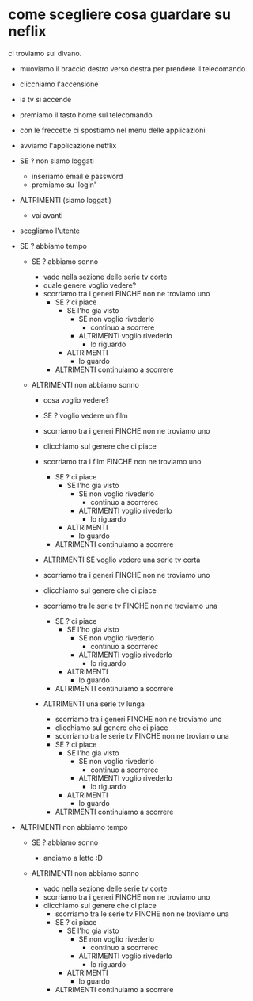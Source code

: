 # come scegliere cosa guardare su neflix

ci troviamo sul divano. 

- muoviamo il braccio destro verso destra per prendere il telecomando 
- clicchiamo l'accensione 
- la tv si accende 
- premiamo il tasto home sul telecomando 
- con le freccette ci spostiamo nel menu delle applicazioni 
- avviamo l'applicazione netflix 
- SE ? non siamo loggati 
    - inseriamo email e password  
    - premiamo su 'login'
- ALTRIMENTI (siamo loggati)
    - vai avanti 
- scegliamo l'utente  

- SE ? abbiamo tempo

    - SE ? abbiamo sonno 
        - vado nella sezione delle serie tv corte
        - quale genere voglio vedere? 
        - scorriamo tra i generi FINCHE non ne troviamo uno
            - SE ? ci piace 
                - SE l'ho gia visto 
                    - SE non voglio rivederlo 
                        - continuo a scorrere 
                    - ALTRIMENTI voglio rivederlo 
                        - lo riguardo 
                - ALTRIMENTI 
                    - lo guardo  
            - ALTRIMENTI continuiamo a scorrere 
            
    - ALTRIMENTI non abbiamo sonno 
        - cosa voglio vedere? 
        - SE ? voglio vedere un film 
        - scorriamo tra i generi FINCHE non ne troviamo uno
        - clicchiamo sul genere che ci piace 
        - scorriamo tra i film FINCHE non ne troviamo uno 
            - SE ? ci piace 
                - SE l'ho gia visto 
                    - SE non voglio rivederlo 
                        - continuo a scorrerec 
                    - ALTRIMENTI voglio rivederlo 
                        - lo riguardo 
                - ALTRIMENTI 
                    - lo guardo  
            - ALTRIMENTI continuiamo a scorrere 

        - ALTRIMENTI SE voglio vedere una serie tv corta 
        - scorriamo tra i generi FINCHE non ne troviamo uno
        - clicchiamo sul genere che ci piace 
        - scorriamo tra le serie tv FINCHE non ne troviamo una 
            - SE ? ci piace 
                - SE l'ho gia visto 
                    - SE non voglio rivederlo 
                        - continuo a scorrerec 
                    - ALTRIMENTI voglio rivederlo 
                        - lo riguardo 
                - ALTRIMENTI 
                    - lo guardo  
            - ALTRIMENTI continuiamo a scorrere 

        - ALTRIMENTI una serie tv lunga 
            - scorriamo tra i generi FINCHE non ne troviamo uno
            - clicchiamo sul genere che ci piace 
            - scorriamo tra le serie tv FINCHE non ne troviamo una 
            - SE ? ci piace 
                - SE l'ho gia visto 
                    - SE non voglio rivederlo 
                        - continuo a scorrerec 
                    - ALTRIMENTI voglio rivederlo 
                        - lo riguardo 
                - ALTRIMENTI 
                    - lo guardo  
            - ALTRIMENTI continuiamo a scorrere 

- ALTRIMENTI non abbiamo tempo  

    - SE ?  abbiamo sonno 
        - andiamo a letto :D 

    - ALTRIMENTI non abbiamo sonno 
        - vado nella sezione delle serie tv corte 
        - scorriamo tra i generi FINCHE non ne troviamo uno
        - clicchiamo sul genere che ci piace 
            - scorriamo tra le serie tv FINCHE non ne troviamo una 
            - SE ? ci piace 
                - SE l'ho gia visto 
                    - SE non voglio rivederlo 
                        - continuo a scorrerec 
                    - ALTRIMENTI voglio rivederlo 
                        - lo riguardo 
                - ALTRIMENTI 
                    - lo guardo  
            - ALTRIMENTI continuiamo a scorrere 

    



